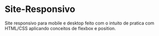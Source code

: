 # Site-Responsivo
Site responsivo para mobile e desktop feito com o intuito de pratica com HTML/CSS aplicando conceitos de flexbox e position.
